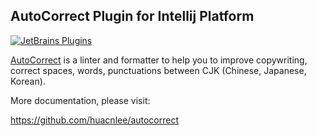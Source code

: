 ## AutoCorrect Plugin for Intellij Platform

<a href="https://plugins.jetbrains.com/plugin/20244-autocorrect"><img alt="JetBrains Plugins" src="https://img.shields.io/jetbrains/plugin/r/rating/20244"></a>

[AutoCorrect](https://github.com/huacnlee/autocorrect) is a linter and formatter to help you to improve copywriting, correct spaces, words, punctuations between CJK (Chinese, Japanese, Korean).

More documentation, please visit:

https://github.com/huacnlee/autocorrect
